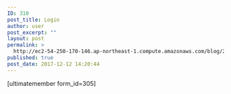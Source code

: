 ```yaml
---
ID: 310
post_title: Login
author: user
post_excerpt: ""
layout: post
permalink: >
  http://ec2-54-250-170-146.ap-northeast-1.compute.amazonaws.com/blog/2017/12/12/login/
published: true
post_date: 2017-12-12 14:20:44
---
```

[ultimatemember form_id=305]